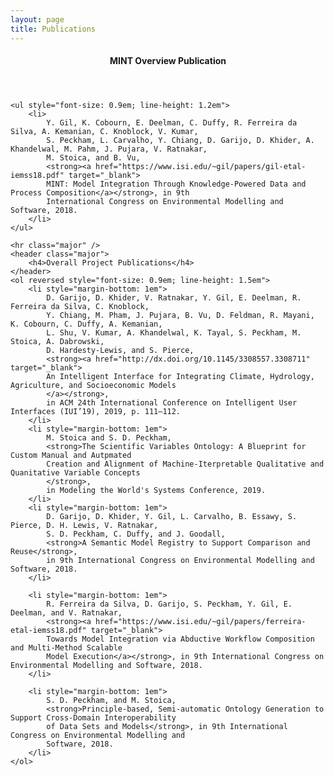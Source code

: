 ```yaml
---
layout: page
title: Publications
---
```


<section id="overview">
    <header class="major">
	    <h4>MINT Overview Publication</h4>
	</header>

    <ul style="font-size: 0.9em; line-height: 1.2em">
        <li>
            Y. Gil, K. Cobourn, E. Deelman, C. Duffy, R. Ferreira da Silva, A. Kemanian, C. Knoblock, V. Kumar,
            S. Peckham, L. Carvalho, Y. Chiang, D. Garijo, D. Khider, A. Khandelwal, M. Pahm, J. Pujara, V. Ratnakar,
            M. Stoica, and B. Vu,
            <strong><a href="https://www.isi.edu/~gil/papers/gil-etal-iemss18.pdf" target="_blank">
            MINT: Model Integration Through Knowledge-Powered Data and Process Composition</a></strong>, in 9th
            International Congress on Environmental Modelling and Software, 2018.
        </li>
    </ul>

	<hr class="major" />
	<header class="major">
		<h4>Overall Project Publications</h4>
	</header>
    <ol reversed style="font-size: 0.9em; line-height: 1.5em">
        <li style="margin-bottom: 1em">
            D. Garijo, D. Khider, V. Ratnakar, Y. Gil, E. Deelman, R. Ferreira da Silva, C. Knoblock, 
            Y. Chiang, M. Pham, J. Pujara, B. Vu, D. Feldman, R. Mayani, K. Cobourn, C. Duffy, A. Kemanian, 
            L. Shu, V. Kumar, A. Khandelwal, K. Tayal, S. Peckham, M. Stoica, A. Dabrowski, 
            D. Hardesty-Lewis, and S. Pierce, 
            <strong><a href="http://dx.doi.org/10.1145/3308557.3308711" target="_blank">
            An Intelligent Interface for Integrating Climate, Hydrology, Agriculture, and Socioeconomic Models
            </a></strong>,
            in ACM 24th International Conference on Intelligent User Interfaces (IUI’19), 2019, p. 111–112. 
        </li>
        <li style="margin-bottom: 1em">
            M. Stoica and S. D. Peckham, 
            <strong>The Scientific Variables Ontology: A Blueprint for Custom Manual and Autpmated 
            Creation and Alignment of Machine-Iterpretable Qualitative and Quanitative Variable Concepts
            </strong>, 
            in Modeling the World's Systems Conference, 2019.
        </li>
        <li style="margin-bottom: 1em">
            D. Garijo, D. Khider, Y. Gil, L. Carvalho, B. Essawy, S. Pierce, D. H. Lewis, V. Ratnakar,
            S. D. Peckham, C. Duffy, and J. Goodall,
            <strong>A Semantic Model Registry to Support Comparison and Reuse</strong>,
            in 9th International Congress on Environmental Modelling and Software, 2018.
        </li>

        <li style="margin-bottom: 1em">
            R. Ferreira da Silva, D. Garijo, S. Peckham, Y. Gil, E. Deelman, and V. Ratnakar,
            <strong><a href="https://www.isi.edu/~gil/papers/ferreira-etal-iemss18.pdf" target="_blank">
            Towards Model Integration via Abductive Workflow Composition and Multi-Method Scalable
            Model Execution</a></strong>, in 9th International Congress on Environmental Modelling and Software, 2018.
        </li>

        <li style="margin-bottom: 1em">
            S. D. Peckham, and M. Stoica,
            <strong>Principle-based, Semi-automatic Ontology Generation to Support Cross-Domain Interoperability
            of Data Sets and Models</strong>, in 9th International Congress on Environmental Modelling and
            Software, 2018.
        </li>
    </ol>

</section>

